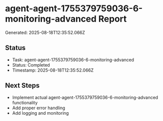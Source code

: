 # agent-agent-1755379759036-6-monitoring-advanced Report

Generated: 2025-08-18T12:35:52.066Z

## Status
- Task: agent-agent-1755379759036-6-monitoring-advanced
- Status: Completed
- Timestamp: 2025-08-18T12:35:52.066Z

## Next Steps
- Implement actual agent-agent-1755379759036-6-monitoring-advanced functionality
- Add proper error handling
- Add logging and monitoring
